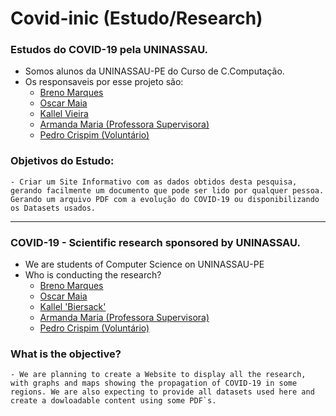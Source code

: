# Covid-inic (Estudo/Research)
### Estudos do COVID-19 pela UNINASSAU.
  - Somos alunos da UNINASSAU-PE do Curso de C.Computação.
  - Os responsaveis por esse projeto são:
    - [Breno Marques](https://www.linkedin.com/in/breno-marques-a86136114/)
    - [Oscar Maia](https://www.linkedin.com/in/oscar-maia-23a155195/)
    - [Kallel Vieira](https://www.linkedin.com/in/kallel-vieira-57b343190/)
    - [Armanda Maria (Professora Supervisora)](https://www.linkedin.com/in/armanda-maria-56528b113/)
    - [Pedro Crispim (Voluntário)](https://www.linkedin.com/in/rycky5/)
    
### Objetivos do Estudo:
    - Criar um Site Informativo com as dados obtidos desta pesquisa, gerando facilmente um documento que pode ser lido por qualquer pessoa. Gerando um arquivo PDF com a evolução do COVID-19 ou disponibilizando os Datasets usados.
    
   
-------------------------------------------------------------------------------------------------------------------------------

### COVID-19 - Scientific research sponsored by UNINASSAU.
  - We are students of Computer Science on UNINASSAU-PE
  - Who is conducting the research?
    - [Breno Marques](https://www.linkedin.com/in/breno-marques-a86136114/)
    - [Oscar Maia](https://www.linkedin.com/in/oscar-maia-23a155195/)
    - [Kallel 'Biersack'](https://www.linkedin.com/in/kallel-vieira-57b343190/)
    - [Armanda Maria (Professora Supervisora)](https://www.linkedin.com/in/armanda-maria-56528b113/)
    - [Pedro Crispim (Voluntário)](https://www.linkedin.com/in/rycky5/)
    
### What is the objective?
    - We are planning to create a Website to display all the research, with graphs and maps showing the propagation of COVID-19 in some regions. We are also expecting to provide all datasets used here and create a dowloadable content using some PDF`s.

